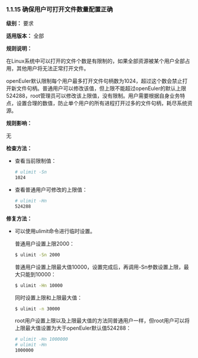 ### 1.1.15 确保用户可打开文件数量配置正确

**级别：** 要求

**适用版本：** 全部

**规则说明：** 

在Linux系统中可以打开的文件个数是有限制的，如果全部资源被某个用户全部占用，其他用户将无法正常打开文件。

openEuler默认限制每个用户最多打开文件句柄数为1024，超过这个数会禁止打开新文件句柄。普通用户可以修改该值，但上限不能超过openEuler的默认上限524288，root管理员可以修改该上限值，没有限制。用户需要根据自身业务特点，设置合理的数值，防止单个用户的所有进程打开过多的文件句柄，耗尽系统资源。

**规则影响：**

无

**检查方法：**

* 查看当前限制值：

  ```bash
  # ulimit -Sn
  1024
  ```

* 查看普通用户可修改的上限值：

  ```bash
  # ulimit -Hn
  524288
  ```

**修复方法：**

* 可以使用ulimit命令进行临时设置。

  普通用户设置上限2000：

  ```bash
  $ ulimit -Sn 2000
  ```

  普通用户设置上限最大值10000，设置完成后，再调用-Sn参数设置上限，最大只能到10000：

  ```bash
  $ ulimit -Hn 10000
  ```

  同时设置上限和上限最大值：

  ```bash
  $ ulimit -n 30000
  ```

  root用户设置上限以及上限最大值的方法同普通用户一样，但root用户可以将上限最大值设置为大于openEuler默认值524288：

  ```bash
  # ulimit -Hn 1000000
  # ulimit -Hn
  1000000
  ```